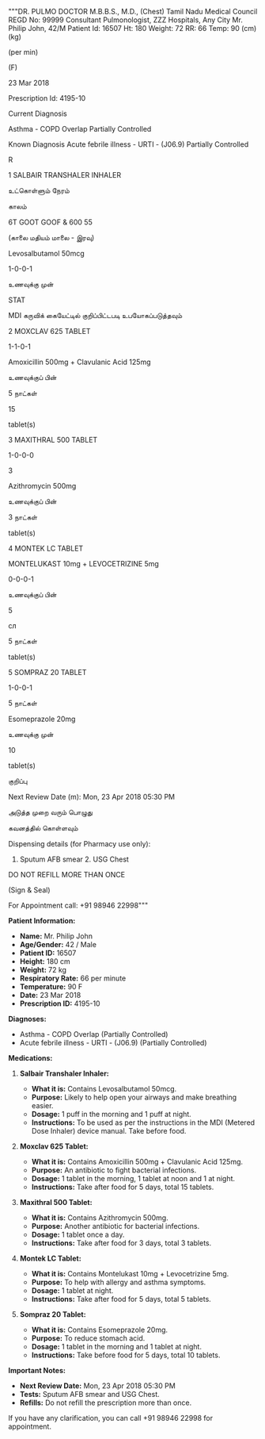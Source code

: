 """DR. PULMO DOCTOR
M.B.B.S., M.D., (Chest)
Tamil Nadu Medical Council REGD No: 99999
Consultant Pulmonologist, ZZZ Hospitals, Any City
Mr. Philip John, 42/M
Patient Id: 16507
Ht: 180
Weight: 72
RR: 66
Temp: 90
(cm)
(kg)

(per min)

(F)

23 Mar 2018

Prescription Id: 4195-10

Current Diagnosis

Asthma - COPD Overlap Partially Controlled

Known Diagnosis Acute febrile illness - URTI - (J06.9) Partially Controlled

R

1 SALBAIR TRANSHALER INHALER

உட்கொள்ளும் நேரம்

காலம்

6T GOOT GOOF & 600 55

(காலை மதியம் மாலை - இரவு)

Levosalbutamol 50mcg

1-0-0-1

உணவுக்கு முன்

STAT

MDI கருவிக் கையேட்டில் குறிப்பிட்டபடி உபயோகப்படுத்தவும்

2 MOXCLAV 625 TABLET

1-1-0-1

Amoxicillin 500mg + Clavulanic Acid 125mg

உணவுக்குப் பின்

5 நாட்கள்

15

tablet(s)

3 MAXITHRAL 500 TABLET

1-0-0-0

3

Azithromycin 500mg

உணவுக்குப் பின்

3 நாட்கள்

tablet(s)

4 MONTEK LC TABLET

MONTELUKAST 10mg + LEVOCETRIZINE 5mg

0-0-0-1

உணவுக்குப் பின்

5

сл

5 நாட்கள்

tablet(s)

5 SOMPRAZ 20 TABLET

1-0-0-1

5 நாட்கள்

Esomeprazole 20mg

உணவுக்கு முன்

10

tablet(s)

குறிப்பு

Next Review Date (m): Mon, 23 Apr 2018 05:30 PM

அடுத்த முறை வரும் பொழுது

கவனத்தில் கொள்ளவும்

Dispensing details (for Pharmacy use only):

1. Sputum AFB smear 2. USG Chest

DO NOT REFILL MORE THAN ONCE

(Sign & Seal)

For Appointment call: +91 98946 22998"""

**Patient Information:**

- **Name:** Mr. Philip John
- **Age/Gender:** 42 / Male
- **Patient ID:** 16507
- **Height:** 180 cm
- **Weight:** 72 kg
- **Respiratory Rate:** 66 per minute
- **Temperature:** 90 F
- **Date:** 23 Mar 2018
- **Prescription ID:** 4195-10

**Diagnoses:**

- Asthma - COPD Overlap (Partially Controlled)
- Acute febrile illness - URTI - (J06.9) (Partially Controlled)

**Medications:**

1.  **Salbair Transhaler Inhaler:**

    - **What it is:** Contains Levosalbutamol 50mcg.
    - **Purpose:** Likely to help open your airways and make breathing easier.
    - **Dosage:** 1 puff in the morning and 1 puff at night.
    - **Instructions:** To be used as per the instructions in the MDI (Metered Dose Inhaler) device manual. Take before food.

2.  **Moxclav 625 Tablet:**

    - **What it is:** Contains Amoxicillin 500mg + Clavulanic Acid 125mg.
    - **Purpose:** An antibiotic to fight bacterial infections.
    - **Dosage:** 1 tablet in the morning, 1 tablet at noon and 1 at night.
    - **Instructions:** Take after food for 5 days, total 15 tablets.

3.  **Maxithral 500 Tablet:**

    - **What it is:** Contains Azithromycin 500mg.
    - **Purpose:** Another antibiotic for bacterial infections.
    - **Dosage:** 1 tablet once a day.
    - **Instructions:** Take after food for 3 days, total 3 tablets.

4.  **Montek LC Tablet:**

    - **What it is:** Contains Montelukast 10mg + Levocetrizine 5mg.
    - **Purpose:** To help with allergy and asthma symptoms.
    - **Dosage:** 1 tablet at night.
    - **Instructions:** Take after food for 5 days, total 5 tablets.

5.  **Sompraz 20 Tablet:**
    - **What it is:** Contains Esomeprazole 20mg.
    - **Purpose:** To reduce stomach acid.
    - **Dosage:** 1 tablet in the morning and 1 tablet at night.
    - **Instructions:** Take before food for 5 days, total 10 tablets.

**Important Notes:**

- **Next Review Date:** Mon, 23 Apr 2018 05:30 PM
- **Tests:** Sputum AFB smear and USG Chest.
- **Refills:** Do not refill the prescription more than once.

If you have any clarification, you can call +91 98946 22998 for appointment.
